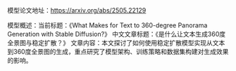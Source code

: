 模型论文地址：https://arxiv.org/abs/2505.22129

模型概述：当前标题：《What Makes for Text to 360-degree Panorama Generation with Stable Diffusion?》
中文文章标题：《是什么让文本生成360度全景图与稳定扩散？》
文章内容：本文探讨了如何使用稳定扩散模型实现从文本到360度全景图的生成，重点研究了模型架构、训练策略和数据集构建对生成效果的影响。
